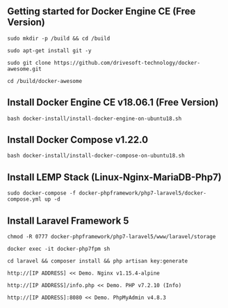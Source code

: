 Getting started for Docker Engine CE (Free Version)
---------------------------------------------------

```
sudo mkdir -p /build && cd /build

sudo apt-get install git -y

sudo git clone https://github.com/drivesoft-technology/docker-awesome.git

cd /build/docker-awesome
```


Install Docker Engine CE v18.06.1 (Free Version)
---------------------------------------------------

```
bash docker-install/install-docker-engine-on-ubuntu18.sh
```


Install Docker Compose v1.22.0
---------------------------------------------------

```
bash docker-install/install-docker-compose-on-ubuntu18.sh
```


Install LEMP Stack (Linux-Nginx-MariaDB-Php7)
---------------------------------------------------

```
sudo docker-compose -f docker-phpframework/php7-laravel5/docker-compose.yml up -d
```


Install Laravel Framework 5
---------------------------------------------------

```
chmod -R 0777 docker-phpframework/php7-laravel5/www/laravel/storage

docker exec -it docker-php7fpm sh 

cd laravel && composer install && php artisan key:generate
```

```
http://[IP ADDRESS] << Demo. Nginx v1.15.4-alpine

http://[IP ADDRESS]/info.php << Demo. PHP v7.2.10 (Info) 

http://[IP ADDRESS]:8080 << Demo. PhpMyAdmin v4.8.3
```
